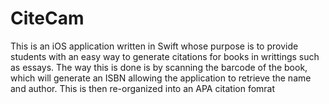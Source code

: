 # CiteCam #

This is an iOS application written in Swift whose purpose is to provide students with an easy way to generate citations for books in writtings such as essays.
The way this is done is by scanning the barcode of the book, which will generate an ISBN allowing the application to retrieve the name and author. This is then re-organized into an APA citation fomrat